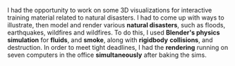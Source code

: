 I had the opportunity to work on some 3D visualizations for interactive training material related to natural disasters.
I had to come up with ways to illustrate, then model and render various **natural disasters**, such as floods, earthquakes, wildfires and wildfires. 
To do this, I used **Blender's physics simulation** for **fluids**, and **smoke**, along with **rigidbody** **collisions**, and destruction. 
In order to meet tight deadlines, I had the **rendering** running on seven computers in the office **simultaneously** after baking the sims.